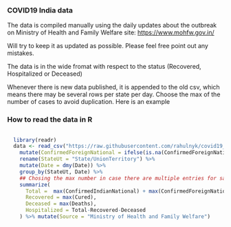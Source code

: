 

### COVID19 India data

The data is compiled manually using the daily updates about the outbreak on Ministry of Health and Family Welfare site: https://www.mohfw.gov.in/

Will try to keep it as updated as possible. Please feel free point out any mistakes. 


The data is in the wide fromat with respect to the status (Recovered, Hospitalized or Deceased)

Whenever there is new data published, it is appended to the old csv, which means there may be several rows per state per day. 
Choose the max of the number of cases to avoid duplication. Here is an example

### How to read the data in R


``` R

  library(readr)
  data <- read_csv("https://raw.githubusercontent.com/rahulnyk/covid19_india_data/master/covid_19_india.csv") %>%
    mutate(ConfirmedForeignNational = ifelse(is.na(ConfirmedForeignNational), 0, ConfirmedForeignNational)) %>%
    rename(StateUt = "State/UnionTerritory") %>%
    mutate(Date = dmy(Date)) %>%
    group_by(StateUt, Date) %>%
    ## Chosing the max number in case there are multiple entries for same date.
    summarize(
      Total =  max(ConfirmedIndianNational) + max(ConfirmedForeignNational),
      Recovered = max(Cured),
      Deceased = max(Deaths),
      Hospitalized = Total-Recovered-Deceased
    ) %>% mutate(Source = "Ministry of Health and Family Welfare")

```